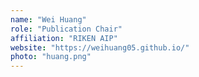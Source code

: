 ```yaml
---
name: "Wei Huang"
role: "Publication Chair"
affiliation: "RIKEN AIP"
website: "https://weihuang05.github.io/"
photo: "huang.png"
---
```

